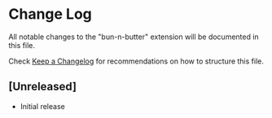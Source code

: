 # Change Log

All notable changes to the "bun-n-butter" extension will be documented in this file.

Check [Keep a Changelog](http://keepachangelog.com/) for recommendations on how to structure this file.

## [Unreleased]

- Initial release